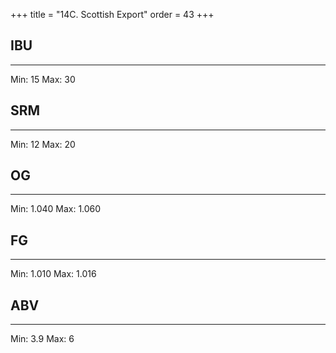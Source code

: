 +++
title = "14C. Scottish Export"
order = 43
+++
## IBU
******
Min: 15
Max: 30
## SRM
******
Min: 12
Max: 20
## OG
******
Min: 1.040
Max: 1.060
## FG
******
Min: 1.010
Max: 1.016
## ABV
******
Min: 3.9
Max: 6
